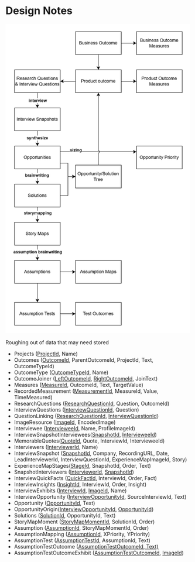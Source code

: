 # Design Notes

<img src="./ArboristData.drawio.png" width=700px></img>

Roughing out of data that may need stored

* Projects (<ins>ProjectId</ins>, Name)
* Outcomes (<ins>OutcomeId</ins>, ParentOutcomeId, ProjectId, Text, OutcomeTypeId)
* OutcomeType (<ins>OutcomeTypeId</ins>, Name)
* OutcomeJoiner (<ins>LeftOutcomeId</ins>, <ins>RightOutcomeId</ins>, JoinText)
* Measures (<ins>MeasureId</ins>, OutcomeId, Text, TargetValue)
* RecordedMeasurement (<ins>MeasurementId</ins>, MeasureId, Value, TimeMeasured)
* ResearchQuestions (<ins>ResearchQuestionId</ins>, Question, OutcomeId)
* InterviewQuestions (<ins>InterviewQuestionId</ins>, Question)
* QuestionLinking (<ins>ResearchQuestionId</ins>, <ins>InterviewQuestionId</ins>)
* ImageResource (<ins>ImageId</ins>, EncodedImage)
* Interviewee (<ins>IntervieweeId</ins>, Name, ProfileImageId)
* InterviewSnapshotInterviewees(<ins>SnapshotId</ins>, <ins>IntervieweeId</ins>)
* MemorableQuotes(<ins>QuoteId</ins>, Quote, InterviewId, IntervieweeId)
* Interviewers (<ins>InterviewerId</ins>, Name)
* InterviewSnapshot (<ins>SnapshotId</ins>, Company, RecordingURL, Date, LeadInterviewerId, InterviewQuestionId, ExperienceMapImageId, Story)
* ExperienceMapStages(<ins>StageId</ins>, SnapshotId, Order, Text)
* SnapshotInterviewers (<ins>InterviewerId</ins>, <ins>SnapshotId</ins>)
* InterviewQuickFacts (<ins>QuickFactId</ins>, InterviewId, Order, Fact)
* InterviewInsights (<ins>InsightId</ins>, InterviewId, Order, Insight)
* InterviewExhibits (<ins>InterviewId</ins>, <ins>ImageId</ins>, Name)
* InterviewOpportunity (<ins>InterviewOpportunityId</ins>, SourceInterviewId, Text)
* Opportunity (<ins>OpportunityId</ins>, Text)
* OpportunityOrigin(<ins>InterviewOpportunityId</ins>, <ins>OpportunityId</ins>)
* Solutions (<ins>SolutionId</ins>, OpportunityId, Text)
* StoryMapMoment (<ins>StoryMapMomentId</ins>, SolutionId, Order)
* Assumption (<ins>AssumptionId</ins>, StoryMapMomentId, Order)
* AssumptionMapping (<ins>AssumptionId</ins>, XPriority, YPriority)
* AssumptionTest (<ins>AssumptionTestId</ins>, AssumptionId, Text)
* AssumptionTestOutcome (<ins>AssumptionTestOutcomeId<ins>, Text)
* AssumptionTestOutcomeExhibit (<ins>AssumptionTestOutcomeId</ins>, <ins>ImageId</ins>)
